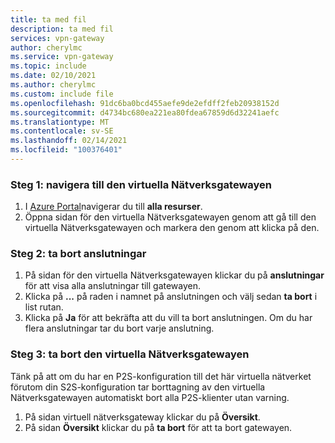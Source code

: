 ```yaml
---
title: ta med fil
description: ta med fil
services: vpn-gateway
author: cherylmc
ms.service: vpn-gateway
ms.topic: include
ms.date: 02/10/2021
ms.author: cherylmc
ms.custom: include file
ms.openlocfilehash: 91dc6ba0bcd455aefe9de2efdff2feb20938152d
ms.sourcegitcommit: d4734bc680ea221ea80fdea67859d6d32241aefc
ms.translationtype: MT
ms.contentlocale: sv-SE
ms.lasthandoff: 02/14/2021
ms.locfileid: "100376401"
---
```

### <a name="step-1-navigate-to-the-virtual-network-gateway"></a>Steg 1: navigera till den virtuella Nätverksgatewayen

1. I [Azure Portal](https://portal.azure.com)navigerar du till **alla resurser**. 
2. Öppna sidan för den virtuella Nätverksgatewayen genom att gå till den virtuella Nätverksgatewayen och markera den genom att klicka på den. 

### <a name="step-2-delete-connections"></a>Steg 2: ta bort anslutningar

1. På sidan för den virtuella Nätverksgatewayen klickar du på **anslutningar** för att visa alla anslutningar till gatewayen.
2. Klicka på **...** på raden i namnet på anslutningen och välj sedan **ta bort** i list rutan.
3. Klicka på **Ja** för att bekräfta att du vill ta bort anslutningen. Om du har flera anslutningar tar du bort varje anslutning.

### <a name="step-3-delete-the-virtual-network-gateway"></a>Steg 3: ta bort den virtuella Nätverksgatewayen

Tänk på att om du har en P2S-konfiguration till det här virtuella nätverket förutom din S2S-konfiguration tar borttagning av den virtuella Nätverksgatewayen automatiskt bort alla P2S-klienter utan varning.

1. På sidan virtuell nätverksgateway klickar du på **Översikt**.
2. På sidan **Översikt** klickar du på **ta bort** för att ta bort gatewayen.
